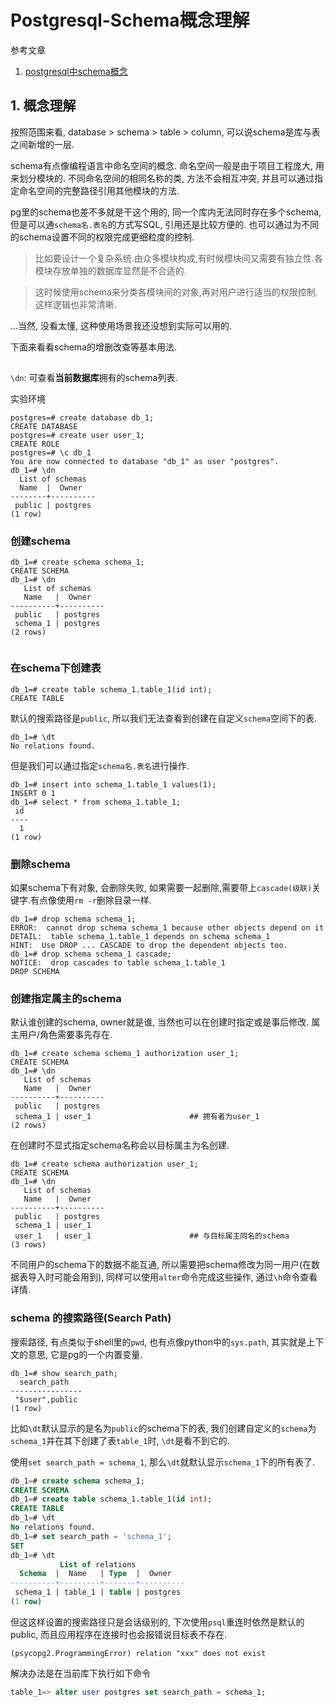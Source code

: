 # Postgresql-Schema概念理解

参考文章

1. [postgresql中schema概念](http://www.codeweblog.com/postgresql%E4%B8%ADschema%E6%A6%82%E5%BF%B5/)

## 1. 概念理解

按照范围来看, database > schema > table > column, 可以说schema是库与表之间新增的一层.

schema有点像编程语言中命名空间的概念. 命名空间一般是由于项目工程庞大, 用来划分模块的. 不同命名空间的相同名称的类, 方法不会相互冲突, 并且可以通过指定命名空间的完整路径引用其他模块的方法. 

pg里的schema也差不多就是干这个用的, 同一个库内无法同时存在多个schema, 但是可以通`schema名.表名`的方式写SQL, 引用还是比较方便的. 也可以通过为不同的schema设置不同的权限完成更细粒度的控制.

> 比如要设计一个复杂系统.由众多模块构成,有时候模块间又需要有独立性.各模块存放单独的数据库显然是不合适的.

> 这时候使用schema来分类各模块间的对象,再对用户进行适当的权限控制.这样逻辑也非常清晰.

...当然, 没看太懂, 这种使用场景我还没想到实际可以用的.

下面来看看schema的增删改查等基本用法.

## 

`\dn`: 可查看**当前数据库**拥有的schema列表.

实验环境

```
postgres=# create database db_1;
CREATE DATABASE
postgres=# create user user_1;
CREATE ROLE
postgres=# \c db_1
You are now connected to database "db_1" as user "postgres".
db_1=# \dn
  List of schemas
  Name  |  Owner   
--------+----------
 public | postgres
(1 row)

```

### 创建schema

```
db_1=# create schema schema_1;
CREATE SCHEMA
db_1=# \dn
   List of schemas
   Name   |  Owner   
----------+----------
 public   | postgres
 schema_1 | postgres
(2 rows)


```

### 在schema下创建表

```
db_1=# create table schema_1.table_1(id int);
CREATE TABLE
```

默认的搜索路径是`public`, 所以我们无法查看到创建在自定义`schema`空间下的表.

```
db_1=# \dt
No relations found.
```

但是我们可以通过指定`schema名.表名`进行操作.

```
db_1=# insert into schema_1.table_1 values(1);
INSERT 0 1
db_1=# select * from schema_1.table_1;
 id 
----
  1
(1 row)

```

### 删除schema

如果schema下有对象, 会删除失败, 如果需要一起删除,需要带上`cascade(级联)`关键字.有点像使用`rm -r`删除目录一样.

```
db_1=# drop schema schema_1;
ERROR:  cannot drop schema schema_1 because other objects depend on it
DETAIL:  table schema_1.table_1 depends on schema schema_1
HINT:  Use DROP ... CASCADE to drop the dependent objects too.
db_1=# drop schema schema_1 cascade;
NOTICE:  drop cascades to table schema_1.table_1
DROP SCHEMA

```

### 创建指定属主的schema

默认谁创建的schema, owner就是谁, 当然也可以在创建时指定或是事后修改. 属主用户/角色需要事先存在.

```
db_1=# create schema schema_1 authorization user_1;
CREATE SCHEMA
db_1=# \dn
   List of schemas
   Name   |  Owner   
----------+----------
 public   | postgres
 schema_1 | user_1                      ## 拥有者为user_1
(2 rows)

```

在创建时不显式指定schema名称会以目标属主为名创建.

```
db_1=# create schema authorization user_1;
CREATE SCHEMA
db_1=# \dn
   List of schemas
   Name   |  Owner   
----------+----------
 public   | postgres
 schema_1 | user_1
 user_1   | user_1                      ## 与目标属主同名的schema
(3 rows)
```

不同用户的schema下的数据不能互通, 所以需要把schema修改为同一用户(在数据表导入时可能会用到), 同样可以使用`alter`命令完成这些操作, 通过`\h`命令查看详情.

### schema 的搜索路径(Search Path)

搜索路径, 有点类似于shell里的`pwd`, 也有点像python中的`sys.path`, 其实就是上下文的意思, 它是pg的一个内置变量. 

```
db_1=# show search_path;
  search_path   
----------------
 "$user",public
(1 row)
```

比如`\dt`默认显示的是名为`public`的schema下的表, 我们创建自定义的`schema`为`schema_1`并在其下创建了表`table_1`时, `\dt`是看不到它的.

使用`set search_path = schema_1`, 那么`\dt`就默认显示`schema_1`下的所有表了.

```sql
db_1=# create schema schema_1;
CREATE SCHEMA
db_1=# create table schema_1.table_1(id int);
CREATE TABLE
db_1=# \dt
No relations found.
db_1=# set search_path = 'schema_1';
SET
db_1=# \dt
           List of relations
  Schema  |  Name   | Type  |  Owner   
----------+---------+-------+----------
 schema_1 | table_1 | table | postgres
(1 row)
```

但这这样设置的搜索路径只是会话级别的, 下次使用`psql`重连时依然是默认的public, 而且应用程序在连接时也会报错说目标表不存在.

```
(psycopg2.ProgrammingError) relation "xxx" does not exist
```

解决办法是在当前库下执行如下命令

```sql
table_1=> alter user postgres set search_path = schema_1;
```